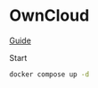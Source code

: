 # OwnCloud

[Guide](https://doc.owncloud.com/server/next/admin_manual/installation/docker/#docker-compose)

Start

```bash
docker compose up -d
```
